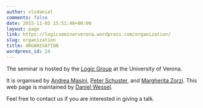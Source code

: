 ```yaml
---
author: vlsdaniel
comments: false
date: 2015-11-05 15:51:48+00:00
layout: page
link: https://logicseminarverona.wordpress.com/organization/
slug: organization
title: ORGANISATION
wordpress_id: 24
---
```


The seminar is hosted by the [Logic Group](http://www.di.univr.it/?ent=grupporic&id=231&lang=en) at the University of Verona.

It is organised by [Andrea Masini](http://www.di.univr.it/?ent=persona&id=126&lang=it), [Peter Schuster](http://www.di.univr.it/?ent=persona&id=21404), and [Margherita Zorzi](http://profs.sci.univr.it/~zorzim/).
This web page is maintained by [Daniel Wessel](https://www5.unitn.it/People/en/Web/Persona/PER0180654#INFO).

Feel free to contact us if you are interested in giving a talk.
